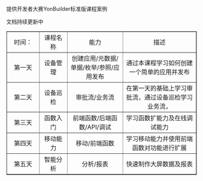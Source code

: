 提供开发者大赛YonBuilder标准版课程案例

文档持续更新中

<table border="1" cellpadding="3" cellspaing="3">
    <tr align="center">
        <td width="150px">时间：</td>
        <td width="150px">课程名称</td>
        <td width="300px">能力</td>
        <td width="500px">描述</td>
    </tr>
    <tr align="center">
        <td>第一天</td>
        <td>设备管理</td>
        <td>创建应用/元数据/单据/枚举/参照/应用发布</td>
        <td>通过本课程学习如何创建一个简单的应用并发布</td>
    </tr>
    <tr align="center">
        <td>第二天</td>
        <td>设备巡检</td>
        <td>审批流/业务流</td>
        <td>在第一天的基础上学习审批流，通过设备巡检学习业务流，</td>
     </tr>
    <tr align="center">
        <td>第三天</td>
        <td>函数入门</td>
        <td>前端函数/后端函数/API/调试</td>
        <td>学习函数扩能力及在线调试能力</td>
    </tr>
    <tr align="center">
        <td>第四天</td>
        <td>移动能力</td>
        <td>移动/前端函数</td>
        <td>学习移动能力并使用前端函数对功能进行扩展</td>
    </tr>
    <tr align="center">
        <td>第五天</td>
        <td>智能分析</td>
        <td>分析/报表</td>
        <td>快速制作大屏数据及报表</td>
    </tr>
</table>

